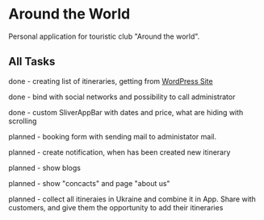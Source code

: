 # Around the World

Personal application for touristic club "Around the world".

## All Tasks

done - creating list of itineraries, getting from [WordPress Site](https://po-belu-svetu.zp.ua)

done - bind with social networks and possibility to call administrator

done - custom SliverAppBar with dates and price, what are hiding with scrolling

planned - booking form with sending mail to administator mail.

planned - create notification, when has been created new itinerary

planned - show blogs

planned - show "concacts" and page "about us"

planned - collect all itineraies in Ukraine and combine it in App. Share with customers, and give them the opportunity to add their itineraries



